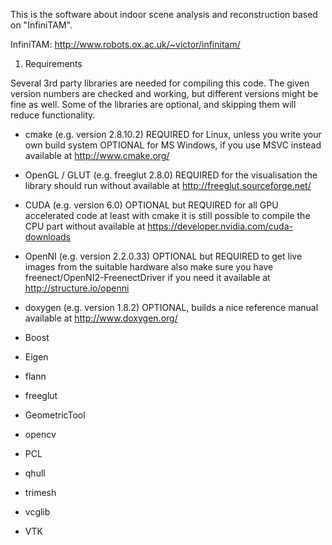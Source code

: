 This is the software about indoor scene analysis and reconstruction based on "InfiniTAM".

InfiniTAM: http://www.robots.ox.ac.uk/~victor/infinitam/


1. Requirements

Several 3rd party libraries are needed for compiling this code. The given
version numbers are checked and working, but different versions might be
fine as well. Some of the libraries are optional, and skipping them will
reduce functionality.

  - cmake (e.g. version 2.8.10.2)
    REQUIRED for Linux, unless you write your own build system
    OPTIONAL for MS Windows, if you use MSVC instead
    available at http://www.cmake.org/

  - OpenGL / GLUT (e.g. freeglut 2.8.0)
    REQUIRED for the visualisation
    the library should run without
    available at http://freeglut.sourceforge.net/

  - CUDA (e.g. version 6.0)
    OPTIONAL but REQUIRED for all GPU accelerated code
    at least with cmake it is still possible to compile the CPU part without
    available at https://developer.nvidia.com/cuda-downloads

  - OpenNI (e.g. version 2.2.0.33)
    OPTIONAL but REQUIRED to get live images from the suitable hardware
    also make sure you have freenect/OpenNI2-FreenectDriver if you need it
    available at http://structure.io/openni

  - doxygen (e.g. version 1.8.2)
    OPTIONAL, builds a nice reference manual
    available at http://www.doxygen.org/
	
  - Boost
  
  - Eigen
  
  - flann
  
  - freeglut
  
  - GeometricTool
  
  - opencv
  
  - PCL
  
  - qhull
  
  - trimesh
  
  - vcglib
  
  - VTK
  
  

